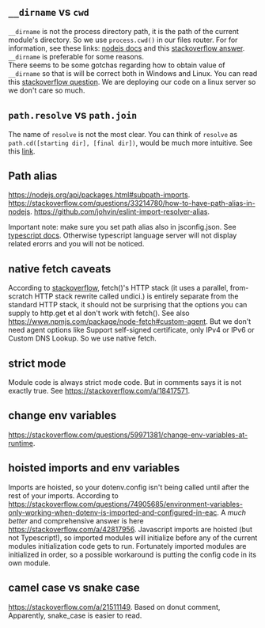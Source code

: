 ## `__dirname` vs `cwd`

`__dirname` is not the process directory path, it is the path of the current module's directory. So we use `process.cwd()` in our files router. For for information, see these links: [nodejs docs](https://nodejs.org/docs/latest/api/modules.html#__dirname) and this [stackoverflow answer](https://stackoverflow.com/a/16730379). `__dirname` is preferable for some reasons.  
There seems to be some gotchas regarding how to obtain value of `__dirname` so that is will be correct both in Windows and Linux. You can read this [stackoverflow question](https://stackoverflow.com/questions/46745014/alternative-for-dirname-in-node-js-when-using-es6-modules). We are deploying our code on a linux server so we don't care so much.

## `path.resolve` vs `path.join`

The name of `resolve` is not the most clear. You can think of `resolve` as `path.cd([starting dir], [final dir])`, would be much more intuitive. See this [link](https://stackoverflow.com/questions/35048686/whats-the-difference-between-path-resolve-and-path-join).

## Path alias

https://nodejs.org/api/packages.html#subpath-imports.
https://stackoverflow.com/questions/33214780/how-to-have-path-alias-in-nodejs.
https://github.com/johvin/eslint-import-resolver-alias.

Important note: make sure you set path alias also in jsconfig.json. See [typescript docs](https://www.typescriptlang.org/tsconfig#paths). Otherwise typescript language server will not display related erorrs and you will not be noticed.

## native fetch caveats

According to [stackoverflow](https://stackoverflow.com/questions/73817412/why-is-the-agent-option-not-available-in-node-native-fetch), fetch()'s HTTP stack (it uses a parallel, from-scratch HTTP stack rewrite called undici.) is entirely separate from the standard HTTP stack, it should not be surprising that the options you can supply to http.get et al don't work with fetch().
See also https://www.npmjs.com/package/node-fetch#custom-agent.
But we don't need agent options like Support self-signed certificate, only IPv4 or IPv6 or Custom DNS Lookup. So we use native fetch.

## strict mode

Module code is always strict mode code. But in comments says it is not exactly true. See https://stackoverflow.com/a/18417571.

## change env variables

https://stackoverflow.com/questions/59971381/change-env-variables-at-runtime.

## hoisted imports and env variables

Imports are hoisted, so your dotenv.config isn't being called until after the rest of your imports. According to https://stackoverflow.com/questions/74905685/environment-variables-only-working-when-dotenv-is-imported-and-configured-in-eac.
A _much better_ and comprehensive answer is here https://stackoverflow.com/a/42817956.
Javascript imports are hoisted (but not Typescript!), so imported modules will initialize before any of the current modules initialization code gets to run. Fortunately imported modules are initialized in order, so a possible workaround is putting the config code in its own module.

## camel case vs snake case

https://stackoverflow.com/a/21511149. Based on donut comment, Apparently, snake_case is easier to read.
